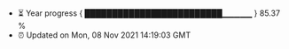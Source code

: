- ⏳ Year progress { █████████████████████████▁▁▁▁▁ } 85.37 %
- ⏰ Updated on Mon, 08 Nov 2021 14:19:03 GMT

